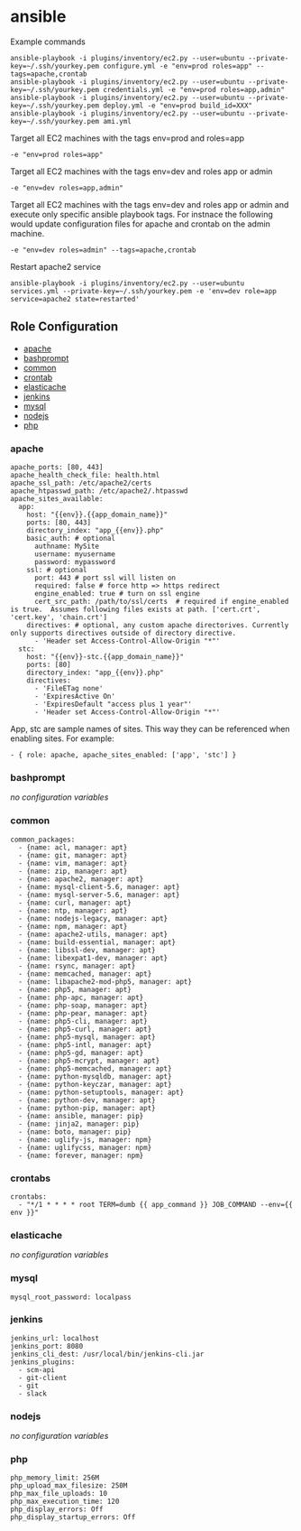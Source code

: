 # ansible

Example commands

```
ansible-playbook -i plugins/inventory/ec2.py --user=ubuntu --private-key=~/.ssh/yourkey.pem configure.yml -e "env=prod roles=app" --tags=apache,crontab
ansible-playbook -i plugins/inventory/ec2.py --user=ubuntu --private-key=~/.ssh/yourkey.pem credentials.yml -e "env=prod roles=app,admin"
ansible-playbook -i plugins/inventory/ec2.py --user=ubuntu --private-key=~/.ssh/yourkey.pem deploy.yml -e "env=prod build_id=XXX"
ansible-playbook -i plugins/inventory/ec2.py --user=ubuntu --private-key=~/.ssh/yourkey.pem ami.yml
```

Target all EC2 machines with the tags env=prod and roles=app

```
-e "env=prod roles=app"
```

Target all EC2 machines with the tags env=dev and roles app or admin

```
-e "env=dev roles=app,admin"
```

Target all EC2 machines with the tags env=dev and roles app or admin and execute only specific ansible playbook tags.  For instnace the following would update configuration files for apache and crontab on the admin machine.

```
-e "env=dev roles=admin" --tags=apache,crontab
```

Restart apache2 service
```
ansible-playbook -i plugins/inventory/ec2.py --user=ubuntu services.yml --private-key=~/.ssh/yourkey.pem -e 'env=dev role=app service=apache2 state=restarted'
```

## Role Configuration
- [apache](#role-apache)
- [bashprompt](#role-bashprompt)
- [common](#role-common)
- [crontab](#role-crontab)
- [elasticache](#role-elasticache)
- [jenkins](#role-jenkins)
- [mysql](#role-mysql)
- [nodejs](#role-nodejs)
- [php](#role-php)

<a name="role-apache"></a>
### apache
````
apache_ports: [80, 443]
apache_health_check_file: health.html
apache_ssl_path: /etc/apache2/certs
apache_htpasswd_path: /etc/apache2/.htpasswd
apache_sites_available:
  app:
    host: "{{env}}.{{app_domain_name}}"
    ports: [80, 443]
    directory_index: "app_{{env}}.php"
    basic_auth: # optional
      authname: MySite
      username: myusername
      password: mypassword
    ssl: # optional
      port: 443 # port ssl will listen on
      required: false # force http => https redirect
      engine_enabled: true # turn on ssl engine
      cert_src_path: /path/to/ssl/certs  # required if engine_enabled is true.  Assumes following files exists at path. ['cert.crt', 'cert.key', 'chain.crt']
    directives: # optional, any custom apache directorives. Currently only supports directives outside of directory directive.
      - 'Header set Access-Control-Allow-Origin "*"'
  stc:
    host: "{{env}}-stc.{{app_domain_name}}"
    ports: [80]
    directory_index: "app_{{env}}.php"
    directives:
      - 'FileETag none'
      - 'ExpiresActive On'
      - 'ExpiresDefault "access plus 1 year"'
      - 'Header set Access-Control-Allow-Origin "*"'
````

App, stc are sample names of sites.  This way they can be referenced when enabling sites.
For example:  
```
- { role: apache, apache_sites_enabled: ['app', 'stc'] }
```
<a name="role-bashprompt"></a>
### bashprompt
*no configuration variables*

<a name="role-common"></a>
### common
```
common_packages:
  - {name: acl, manager: apt}
  - {name: git, manager: apt}
  - {name: vim, manager: apt}
  - {name: zip, manager: apt}
  - {name: apache2, manager: apt}
  - {name: mysql-client-5.6, manager: apt}
  - {name: mysql-server-5.6, manager: apt}
  - {name: curl, manager: apt}
  - {name: ntp, manager: apt}
  - {name: nodejs-legacy, manager: apt}
  - {name: npm, manager: apt}
  - {name: apache2-utils, manager: apt}
  - {name: build-essential, manager: apt}
  - {name: libssl-dev, manager: apt}
  - {name: libexpat1-dev, manager: apt}
  - {name: rsync, manager: apt}
  - {name: memcached, manager: apt}
  - {name: libapache2-mod-php5, manager: apt}
  - {name: php5, manager: apt}
  - {name: php-apc, manager: apt}
  - {name: php-soap, manager: apt}
  - {name: php-pear, manager: apt}
  - {name: php5-cli, manager: apt}
  - {name: php5-curl, manager: apt}
  - {name: php5-mysql, manager: apt}
  - {name: php5-intl, manager: apt}
  - {name: php5-gd, manager: apt}
  - {name: php5-mcrypt, manager: apt}
  - {name: php5-memcached, manager: apt}
  - {name: python-mysqldb, manager: apt}
  - {name: python-keyczar, manager: apt}
  - {name: python-setuptools, manager: apt}
  - {name: python-dev, manager: apt}
  - {name: python-pip, manager: apt}
  - {name: ansible, manager: pip}
  - {name: jinja2, manager: pip}
  - {name: boto, manager: pip}
  - {name: uglify-js, manager: npm}
  - {name: uglifycss, manager: npm}
  - {name: forever, manager: npm}
```

<a name="role-crontabs"></a>
### crontabs
```
crontabs:
  - "*/1 * * * * root TERM=dumb {{ app_command }} JOB_COMMAND --env={{ env }}"
```

<a name="role-elasticache"></a>
### elasticache
*no configuration variables*

<a name="role-mysql"></a>
### mysql

```
mysql_root_password: localpass
```

<a name="role-jenkins"></a>
### jenkins
```
jenkins_url: localhost
jenkins_port: 8080
jenkins_cli_dest: /usr/local/bin/jenkins-cli.jar
jenkins_plugins:
  - scm-api
  - git-client
  - git
  - slack

```

<a name="role-nodejs"></a>
### nodejs
*no configuration variables*

<a name="role-php"></a>
### php
```
php_memory_limit: 256M
php_upload_max_filesize: 250M
php_max_file_uploads: 10
php_max_execution_time: 120
php_display_errors: Off
php_display_startup_errors: Off
```



